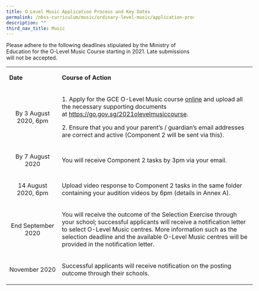 ```yaml
---
title: O Level Music Application Process and Key Dates
permalink: /nbss-curriculum/music/ordinary-level-music/application-process-and-key-dates/
description: ""
third_nav_title: Music
---
```



<p>Please adhere to the following deadlines stipulated by the Ministry of Education for the O-Level Music Course starting in 2021. Late submissions will not be accepted.</p>
<table style="width: 662px;">
<tbody>
<tr>
<td style="width: 128.719px;">
<p><strong>Date</strong></p>
</td>
<td style="width: 517.281px;">
<p><strong>Course of Action</strong></p>
</td>
</tr>
<tr>
<td style="text-align: center; width: 128.719px;">
<p>By 3 August 2020, 6pm</p>
</td>
<td style="width: 517.281px;">
<p>1.&nbsp;Apply for the GCE O-Level Music course&nbsp;<u>online</u>&nbsp;and upload all the necessary supporting documents at&nbsp;<a href="https://go.gov.sg/2021olevelmusiccourse" target="_blank" rel="noopener">https://go.gov.sg/2021olevelmusiccourse</a>.</p>
<p>2.&nbsp;Ensure that you and your parent&rsquo;s / guardian&rsquo;s email addresses are correct and active (Component 2 will be sent via this).</p>
</td>
</tr>
<tr>
<td style="text-align: center; width: 128.719px;">
<p>By 7 August 2020</p>
</td>
<td style="width: 517.281px;">
<p>You will receive Component 2 tasks by 3pm via your email.</p>
</td>
</tr>
<tr>
<td style="text-align: center; width: 128.719px;">
<p>14 August 2020, 6pm</p>
</td>
<td style="width: 517.281px;">
<p>Upload video response to Component 2 tasks in the same folder containing your audition videos by 6pm (details in Annex A).</p>
</td>
</tr>
<tr>
<td style="text-align: center; width: 128.719px;">
<p>End September 2020</p>
</td>
<td style="width: 517.281px;">
<p>You will receive the outcome of the Selection Exercise through your school; successful applicants will receive a notification letter to select O-Level Music centres. More information such as the selection deadline and the available O-Level Music centres will be provided in the notification letter.</p>
</td>
</tr>
<tr>
<td style="text-align: center; width: 128.719px;">
<p>November 2020</p>
</td>
<td style="width: 517.281px;">
<p>Successful applicants will receive notification on the posting outcome through their schools.</p>
</td>
</tr>
</tbody>
</table>